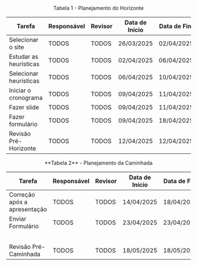 <center>
Tabela 1 - Planejamento do Horizonte
</center>

| **Tarefa**                       | **Responsável** | **Revisor** | **Data de Início** | **Data de Fim** | **Data de Revisão** |
|----------------------------------|-----------------|-------------|---------------------|------------------|---------------------|
| Selecionar o site               | TODOS           | TODOS       | 26/03/2025          | 02/04/2025       | 03/04/2025          |
| Estudar as heurísticas          | TODOS           | TODOS       | 02/04/2025          | 06/04/2025       | 07/04/2025          |
| Selecionar heurísticas          | TODOS           | TODOS       | 06/04/2025          | 10/04/2025       | 11/04/2025          |
| Iniciar o cronograma            | TODOS           | TODOS       | 09/04/2025          | 11/04/2025       | 12/04/2025          |
| Fazer slide                     | TODOS           | TODOS       | 09/04/2025          | 11/04/2025       | 12/04/2025          |
| Fazer formulário                | TODOS           | TODOS       | 09/04/2025          | 18/04/2025       | 19/04/2025          |
| Revisão Pré-Horizonte           | TODOS           | TODOS       | 12/04/2025          | 12/04/2025       | 12/04/2025          |


<center>
**Tabela 2** - Planejamento da Caminhada
</center>

| **Tarefa**                       | **Responsável** | **Revisor** | **Data de Início** | **Data de Fim** | **Data de Revisão** |
|----------------------------------|-----------------|-------------|---------------------|------------------|---------------------|
| Correção após a apresentação     | TODOS           | TODOS       | 14/04/2025          | 18/04/2025       | 19/04/2025          |
| Enviar Formulário               | TODOS           | TODOS       | 23/04/2025          | 23/04/2025       | 24/04/2025          |
|                                  |                 |             |                     |                  |                     |
|                                  |                 |             |                     |                  |                     |
|                                  |                 |             |                     |                  |                     |
|                                  |                 |             |                     |                  |                     |
|                                  |                 |             |                     |                  |                     |
| Revisão Pré-Caminhada           | TODOS           | TODOS       | 18/05/2025          | 18/05/2025       | 19/05/2025          |
